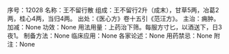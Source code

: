 序号：12028
名称：王不留行散
组成：王不留行2升（成末），甘草5两，冶葛2两，桂心4两，当归4两。
出处：《医心方》卷十五引《范汪方》。
主治：痈肿。
加减：None
功效：None
用法用量：上药治下筛。每服方寸匕，以酒送下，日3夜1。
制备方法：None
临床应用：None
各家论述：None
用药禁忌：None
附注：None
